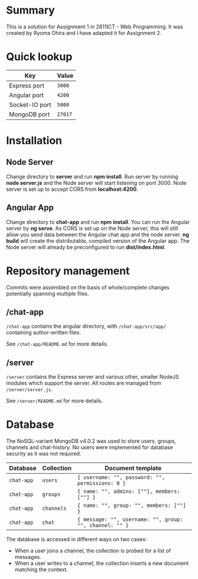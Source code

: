 # Summary
This is a solution for Assignment 1 in 2811ICT - Web Programming. It was created by Ryoma Ohira and I have adapted it for Assignment 2.

# Quick lookup
|Key|Value|
|-|-|
|Express port|`3000`|
|Angular port|`4200`|
|Socket-IO port|`5000`|
|MongoDB port|`27017`|

# Installation
## Node Server
Change directory to **server** and run **npm install**. Run server by running **node server.js** and the Node server will start listening on port 3000. Node server is set up to accept CORS from **localhost:4200**. 

## Angular App
Change directory to **chat-app** and run **npm install**. You can run the Angular server by **ng serve**. As CORS is set up on the Node server, this will still allow you send data between the Angular chat app and the node server. **ng build** will create the distributable, compiled version of the Angular app. The Node server will already be preconfigured to run **dist/index.html**.

# Repository management
Commits were assembled on the basis of whole/complete changes potentially spanning multiple files.

## /chat-app
`/chat-app` contains the angular directory, with `/chat-app/src/app/` containing author-written files.

See `/chat-app/README.md` for more details.

## /server
`/server` contains the Express server and various other, smaller NodeJS modules which support the server. All routes are managed from `/server/server.js`.

See `/server/README.md` for more details.

# Database
The NoSQL-variant MongoDB v4.0.2 was used to store users, groups, channels and chat-history. No users were implemented for database security as it was not required. 

|Database|Collection|Document template|
|-|-|-|
|`chat-app`|`users`|`{ username: "", password: "", permissions: 0 }`|
|`chat-app`|`groups`|`{ name: "", admins: [""], members: [""] }`|
|`chat-app`|`channels`|`{ name: "", group: "", members: [""] }`|
|`chat-app`|`chat`|`{ message: "", username: "", group: "", channel: "" }`|

The database is accessed in different ways on two cases:
 * When a user joins a channel, the collection is probed for a list of messages.
 * When a user writes to a channel, the collection inserts a new document matching the context.